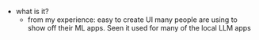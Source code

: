   * what is it?
    * from my experience: easy to create UI many people are using to show off their ML apps. Seen it used for many of the local LLM apps